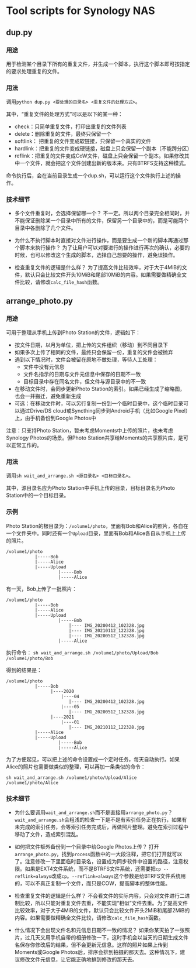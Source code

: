 # Tool scripts for Synology NAS

## dup.py

### 用途

用于检测某个目录下所有的重复文件，并生成一个脚本，执行这个脚本即可按指定的要求处理重复的文件。

### 用法

调用```python dup.py <要处理的目录名> <重复文件的处理方式>```。

其中，“重复文件的处理方式”可以是以下的某一种：

- check：只简单重复文件，打印出重复的文件列表
- delete：删除重复的文件，最终只保留一个
- softlink： 把重复的文件变成软链接，只保留一个真实的文件
- hardlink：把重复的文件变成硬链接，磁盘上只会保留一个副本（不能跨分区）
- reflink：把重复的文件变成CoW文件，磁盘上只会保留一个副本。如果修改其中一个文件，就会把这个文件创建出新的版本来。只有BTRFS支持这种模式。

命令执行后，会在当前目录生成一个dup.sh，可以运行这个文件执行上述的操作。

### 技术细节
- 多个文件重复时，会选择保留哪一个？
不一定。所以两个目录完全相同时，并不能保证删除某一个目录中所有的文件，保留另一个目录中的，而是可能两个目录中各删除了几个文件。

- 为什么不执行脚本时直接对文件进行操作，而是要生成一个新的脚本再通过那个脚本来执行操作？
为了让用户可以对要进行的操作进行再次的确认，必要的时候，也可以修改这个生成的脚本，选择自己想要的操作，避免误操作。

- 检查重复文件的逻辑是什么样？
  为了提高文件比较效率，对于大于4MiB的文件，默认只会比较文件开头10MiB和尾部10MiB的内容。如果需要做精确全文件比较，请修改```calc_file_hash```函数。

## arrange_photo.py

### 用途

可用于整理从手机上传到Photo Station的文件，逻辑如下：

- 按文件日期，以月为单位，把上传的文件组织（移动）到不同目录下
- 如果多次上传了相同的文件，最终只会保留一份，重复的文件会被抛弃
- 遇到以下情况时，文件会被留在原地不做处理，等待人工处理：
  - 文件中没有元信息
  - 文件名指示的日期与文件元信息中保存的日期不一致
  - 目标目录中存在同名文件，但文件与源目录中的不一致
- 在移动文件时，会同步更新Photo Station的索引。如果已经生成了缩略图，也会一并搬迁，避免重新生成
- 可选：在移动文件时，可以另行复制一份到一个临时目录中，这个临时目录可以通过Drive/DS cloud或Syncthing同步到Android手机（比如Google Pixel）上，由手机备份到Google Photos中

注意：只支持Photo Station，暂未考虑Moments中上传的照片，也未考虑Synology Photos的场景。但Photo Station共享给Moments的共享照片库，是可以正常工作的。

### 用法

调用```sh wait_and_arrange.sh <源目录名> <目标目录名>```。

其中，源目录名应为Photo Station中手机上传的目录，目标目录名为Photo Station中的一个目标目录。

### 示例

Photo Station的根目录为：```/volume1/photo```，里面有Bob和Alice的照片，各自在一个文件夹中。同时还有一个```Upload```目录，里面有Bob和Alice各自从手机上上传的照片。

```
/volume1/photo
           |-----Bob
           |-----Alice
           |-----Upload
                    |-----Bob
                    |-----Alice
```

有一天，Bob上传了一批照片：
```
/volume1/photo
           |-----Bob
           |-----Alice
           |-----Upload
                    |-----Bob
                        |---- IMG_20200412_102328.jpg
                        |---- IMG_20210112_122328.jpg
                        |---- IMG_20200512_132328.jpg
                    |-----Alice
```

执行命令：
```sh wait_and_arrange.sh /volume1/photo/Upload/Bob /volume1/photo/Bob```

得到的结果是：
```
/volume1/photo
           |-----Bob
                 |----2020
                     |----04
                        |---- IMG_20200412_102328.jpg
                     |----05
                        |---- IMG_20200512_132328.jpg
                 |----2021
                     |----01
                        |---- IMG_20210112_122328.jpg                        
           |-----Alice
           |-----Upload
                    |-----Bob
                    |-----Alice
```

为了方便起见，可以把上述的命令设置成一个定时任务，每天自动执行。如果Alice的照片也需要做类似的整理，可以再加一条类似的命令：

```sh wait_and_arrange.sh /volume1/photo/Upload/Alice /volume1/photo/Alice```

### 技术细节

- 为什么要调用```wait_and_arrange.sh```而不是直接用```arrange_photo.py```？
  ```wait_and_arrange.sh```会粗浅的检查一下是不是有索引任务正在执行，如果有未完成的索引任务，会等索引任务完成后，再做照片整理。避免在索引过程中移动了文件，造成索引混乱。

- 如何把文件额外备份到一个目录中给Google Photos上传？
  打开```arrange_photo.py```，找到```process```函数中的一大段注释，把它们打开就可以了。注意修改一下里面临时目录名，设置成为同步软件中设置的路径，注意权限。如果是EXT4文件系统，而不是BTRFS文件系统，还需要把```cp --reflink=always```改成```cp```。```--reflink=always```这个参数是给BTRFS文件系统用的，可以不真正复制一个文件，而只是COW，提高脚本的整体性能。

- 检查重复文件的逻辑是什么样？
  不会看文件的实际内容，只会对文件进行二进制比较，所以只能对重复文件去重，不能实现“相似”文件去重。为了提高文件比较效率，对于大于4MiB的文件，默认只会比较文件开头2MiB和尾部2MiB的内容。如果需要做精确全文件比较，请修改```calc_file_hash```函数。

- 什么情况下会出现文件名和元信息日期不一致的情况？
  如果你某天拍了一张照片，过几天又用手机自带的相册修改一下，这时手机会以当天的日期生成文件名保存你修改后的结果，但不会更新元信息。这样的照片如果上传到Moments或Google Photos后，排序会排到拍摄的那天去。这种情况下，建议修改文件元信息，让它能正确地排到修改的那天去。